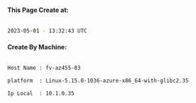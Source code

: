 
   
#### This Page Create at:

```bash

2023-05-01 - 13:32:43 UTC

```

#### Create By Machine:

```bash

Host Name : fv-az455-83

platform  : Linux-5.15.0-1036-azure-x86_64-with-glibc2.35

Ip Local  : 10.1.0.35

```

